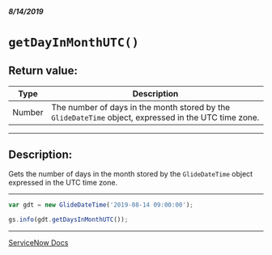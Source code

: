 ##### 8/14/2019
# `getDayInMonthUTC()`

## Return value:
| Type | Description |
|---|---|
| Number | The number of days in the month stored by the `GlideDateTime` object, expressed in the UTC time zone. |

---

## Description:
Gets the number of days in the month stored by the `GlideDateTime` object expressed in the UTC time zone.

---

```js
var gdt = new GlideDateTime('2019-08-14 09:00:00');

gs.info(gdt.getDaysInMonthUTC());
```

---

[ServiceNow Docs](https://developer.servicenow.com/app.do#!/api_doc?v=madrid&id=r_ScopedGlideDateTimeGetDaysInMonthUTC)